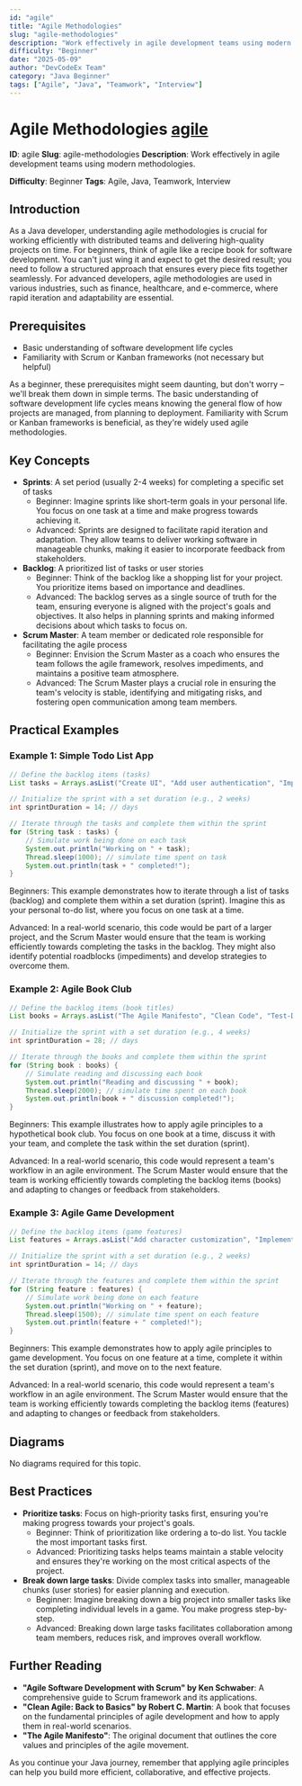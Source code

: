```yaml
---
id: "agile"
title: "Agile Methodologies"
slug: "agile-methodologies"
description: "Work effectively in agile development teams using modern methodologies."
difficulty: "Beginner"
date: "2025-05-09"
author: "DevCodeEx Team"
category: "Java Beginner"
tags: ["Agile", "Java", "Teamwork", "Interview"]
---
```


# Agile Methodologies [agile](/blog/agile-methodologies)

**ID**: agile
**Slug**: agile-methodologies
**Description**: Work effectively in agile development teams using modern methodologies.

**Difficulty**: Beginner
**Tags**: Agile, Java, Teamwork, Interview

## Introduction

As a Java developer, understanding agile methodologies is crucial for working efficiently with distributed teams and delivering high-quality projects on time. For beginners, think of agile like a recipe book for software development. You can't just wing it and expect to get the desired result; you need to follow a structured approach that ensures every piece fits together seamlessly. For advanced developers, agile methodologies are used in various industries, such as finance, healthcare, and e-commerce, where rapid iteration and adaptability are essential.

## Prerequisites

* Basic understanding of software development life cycles
* Familiarity with Scrum or Kanban frameworks (not necessary but helpful)

As a beginner, these prerequisites might seem daunting, but don't worry – we'll break them down in simple terms. The basic understanding of software development life cycles means knowing the general flow of how projects are managed, from planning to deployment. Familiarity with Scrum or Kanban frameworks is beneficial, as they're widely used agile methodologies.

## Key Concepts

* **Sprints**: A set period (usually 2-4 weeks) for completing a specific set of tasks
	+ Beginner: Imagine sprints like short-term goals in your personal life. You focus on one task at a time and make progress towards achieving it.
	+ Advanced: Sprints are designed to facilitate rapid iteration and adaptation. They allow teams to deliver working software in manageable chunks, making it easier to incorporate feedback from stakeholders.
* **Backlog**: A prioritized list of tasks or user stories
	+ Beginner: Think of the backlog like a shopping list for your project. You prioritize items based on importance and deadlines.
	+ Advanced: The backlog serves as a single source of truth for the team, ensuring everyone is aligned with the project's goals and objectives. It also helps in planning sprints and making informed decisions about which tasks to focus on.
* **Scrum Master**: A team member or dedicated role responsible for facilitating the agile process
	+ Beginner: Envision the Scrum Master as a coach who ensures the team follows the agile framework, resolves impediments, and maintains a positive team atmosphere.
	+ Advanced: The Scrum Master plays a crucial role in ensuring the team's velocity is stable, identifying and mitigating risks, and fostering open communication among team members.

## Practical Examples

### Example 1: Simple Todo List App
```java
// Define the backlog items (tasks)
List tasks = Arrays.asList("Create UI", "Add user authentication", "Implement database storage");

// Initialize the sprint with a set duration (e.g., 2 weeks)
int sprintDuration = 14; // days

// Iterate through the tasks and complete them within the sprint
for (String task : tasks) {
    // Simulate work being done on each task
    System.out.println("Working on " + task);
    Thread.sleep(1000); // simulate time spent on task
    System.out.println(task + " completed!");
}
```
Beginners: This example demonstrates how to iterate through a list of tasks (backlog) and complete them within a set duration (sprint). Imagine this as your personal to-do list, where you focus on one task at a time.

Advanced: In a real-world scenario, this code would be part of a larger project, and the Scrum Master would ensure that the team is working efficiently towards completing the tasks in the backlog. They might also identify potential roadblocks (impediments) and develop strategies to overcome them.

### Example 2: Agile Book Club
```java
// Define the backlog items (book titles)
List books = Arrays.asList("The Agile Manifesto", "Clean Code", "Test-Driven Development");

// Initialize the sprint with a set duration (e.g., 4 weeks)
int sprintDuration = 28; // days

// Iterate through the books and complete them within the sprint
for (String book : books) {
    // Simulate reading and discussing each book
    System.out.println("Reading and discussing " + book);
    Thread.sleep(2000); // simulate time spent on each book
    System.out.println(book + " discussion completed!");
}
```
Beginners: This example illustrates how to apply agile principles to a hypothetical book club. You focus on one book at a time, discuss it with your team, and complete the task within the set duration (sprint).

Advanced: In a real-world scenario, this code would represent a team's workflow in an agile environment. The Scrum Master would ensure that the team is working efficiently towards completing the backlog items (books) and adapting to changes or feedback from stakeholders.

### Example 3: Agile Game Development
```java
// Define the backlog items (game features)
List features = Arrays.asList("Add character customization", "Implement level editor", "Introduce multiplayer");

// Initialize the sprint with a set duration (e.g., 2 weeks)
int sprintDuration = 14; // days

// Iterate through the features and complete them within the sprint
for (String feature : features) {
    // Simulate work being done on each feature
    System.out.println("Working on " + feature);
    Thread.sleep(1500); // simulate time spent on each feature
    System.out.println(feature + " completed!");
}
```
Beginners: This example demonstrates how to apply agile principles to game development. You focus on one feature at a time, complete it within the set duration (sprint), and move on to the next feature.

Advanced: In a real-world scenario, this code would represent a team's workflow in an agile environment. The Scrum Master would ensure that the team is working efficiently towards completing the backlog items (features) and adapting to changes or feedback from stakeholders.

## Diagrams

No diagrams required for this topic.

## Best Practices

* **Prioritize tasks**: Focus on high-priority tasks first, ensuring you're making progress towards your project's goals.
	+ Beginner: Think of prioritization like ordering a to-do list. You tackle the most important tasks first.
	+ Advanced: Prioritizing tasks helps teams maintain a stable velocity and ensures they're working on the most critical aspects of the project.
* **Break down large tasks**: Divide complex tasks into smaller, manageable chunks (user stories) for easier planning and execution.
	+ Beginner: Imagine breaking down a big project into smaller tasks like completing individual levels in a game. You make progress step-by-step.
	+ Advanced: Breaking down large tasks facilitates collaboration among team members, reduces risk, and improves overall workflow.

## Further Reading

* **"Agile Software Development with Scrum" by Ken Schwaber**: A comprehensive guide to Scrum framework and its applications.
* **"Clean Agile: Back to Basics" by Robert C. Martin**: A book that focuses on the fundamental principles of agile development and how to apply them in real-world scenarios.
* **"The Agile Manifesto"**: The original document that outlines the core values and principles of the agile movement.

As you continue your Java journey, remember that applying agile principles can help you build more efficient, collaborative, and effective projects.